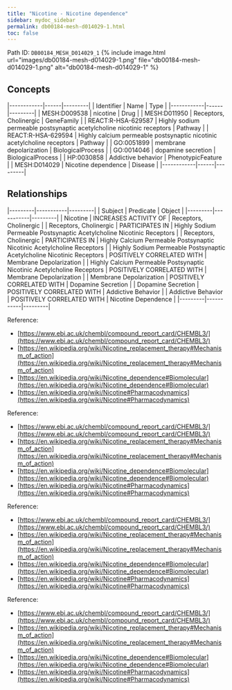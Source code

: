 ```yaml
---
title: "Nicotine - Nicotine dependence"
sidebar: mydoc_sidebar
permalink: db00184-mesh-d014029-1.html
toc: false 
---
```



Path ID: `DB00184_MESH_D014029_1`
{% include image.html url="images/db00184-mesh-d014029-1.png" file="db00184-mesh-d014029-1.png" alt="db00184-mesh-d014029-1" %}

## Concepts

|------------|------|---------|
| Identifier | Name | Type    |
|------------|------|---------|
| MESH:D009538 | nicotine | Drug |
| MESH:D011950 | Receptors, Cholinergic | GeneFamily |
| REACT:R-HSA-629587﻿ | Highly sodium permeable postsynaptic acetylcholine nicotinic receptors | Pathway |
| REACT:R-HSA-629594﻿ | Highly calcium permeable postsynaptic nicotinic acetylcholine receptors | Pathway |
| GO:0051899 | membrane depolarization | BiologicalProcess |
| GO:0014046 | dopamine secretion | BiologicalProcess |
| HP:0030858 | Addictive behavior | PhenotypicFeature |
| MESH:D014029 | Nicotine dependence | Disease |
|------------|------|---------|

## Relationships

|---------|-----------|---------|
| Subject | Predicate | Object  |
|---------|-----------|---------|
| Nicotine | INCREASES ACTIVITY OF | Receptors, Cholinergic |
| Receptors, Cholinergic | PARTICIPATES IN | Highly Sodium Permeable Postsynaptic Acetylcholine Nicotinic Receptors |
| Receptors, Cholinergic | PARTICIPATES IN | Highly Calcium Permeable Postsynaptic Nicotinic Acetylcholine Receptors |
| Highly Sodium Permeable Postsynaptic Acetylcholine Nicotinic Receptors | POSITIVELY CORRELATED WITH | Membrane Depolarization |
| Highly Calcium Permeable Postsynaptic Nicotinic Acetylcholine Receptors | POSITIVELY CORRELATED WITH | Membrane Depolarization |
| Membrane Depolarization | POSITIVELY CORRELATED WITH | Dopamine Secretion |
| Dopamine Secretion | POSITIVELY CORRELATED WITH | Addictive Behavior |
| Addictive Behavior | POSITIVELY CORRELATED WITH | Nicotine Dependence |
|---------|-----------|---------|

Reference: 
  - [https://www.ebi.ac.uk/chembl/compound_report_card/CHEMBL3/](https://www.ebi.ac.uk/chembl/compound_report_card/CHEMBL3/)
  - [https://en.wikipedia.org/wiki/Nicotine_replacement_therapy#Mechanism_of_action](https://en.wikipedia.org/wiki/Nicotine_replacement_therapy#Mechanism_of_action)
  - [https://en.wikipedia.org/wiki/Nicotine_dependence#Biomolecular](https://en.wikipedia.org/wiki/Nicotine_dependence#Biomolecular)
  - [https://en.wikipedia.org/wiki/Nicotine#Pharmacodynamics](https://en.wikipedia.org/wiki/Nicotine#Pharmacodynamics)

Reference: 
  - [https://www.ebi.ac.uk/chembl/compound_report_card/CHEMBL3/](https://www.ebi.ac.uk/chembl/compound_report_card/CHEMBL3/)
  - [https://en.wikipedia.org/wiki/Nicotine_replacement_therapy#Mechanism_of_action](https://en.wikipedia.org/wiki/Nicotine_replacement_therapy#Mechanism_of_action)
  - [https://en.wikipedia.org/wiki/Nicotine_dependence#Biomolecular](https://en.wikipedia.org/wiki/Nicotine_dependence#Biomolecular)
  - [https://en.wikipedia.org/wiki/Nicotine#Pharmacodynamics](https://en.wikipedia.org/wiki/Nicotine#Pharmacodynamics)

Reference: 
  - [https://www.ebi.ac.uk/chembl/compound_report_card/CHEMBL3/](https://www.ebi.ac.uk/chembl/compound_report_card/CHEMBL3/)
  - [https://en.wikipedia.org/wiki/Nicotine_replacement_therapy#Mechanism_of_action](https://en.wikipedia.org/wiki/Nicotine_replacement_therapy#Mechanism_of_action)
  - [https://en.wikipedia.org/wiki/Nicotine_dependence#Biomolecular](https://en.wikipedia.org/wiki/Nicotine_dependence#Biomolecular)
  - [https://en.wikipedia.org/wiki/Nicotine#Pharmacodynamics](https://en.wikipedia.org/wiki/Nicotine#Pharmacodynamics)

Reference: 
  - [https://www.ebi.ac.uk/chembl/compound_report_card/CHEMBL3/](https://www.ebi.ac.uk/chembl/compound_report_card/CHEMBL3/)
  - [https://en.wikipedia.org/wiki/Nicotine_replacement_therapy#Mechanism_of_action](https://en.wikipedia.org/wiki/Nicotine_replacement_therapy#Mechanism_of_action)
  - [https://en.wikipedia.org/wiki/Nicotine_dependence#Biomolecular](https://en.wikipedia.org/wiki/Nicotine_dependence#Biomolecular)
  - [https://en.wikipedia.org/wiki/Nicotine#Pharmacodynamics](https://en.wikipedia.org/wiki/Nicotine#Pharmacodynamics)
